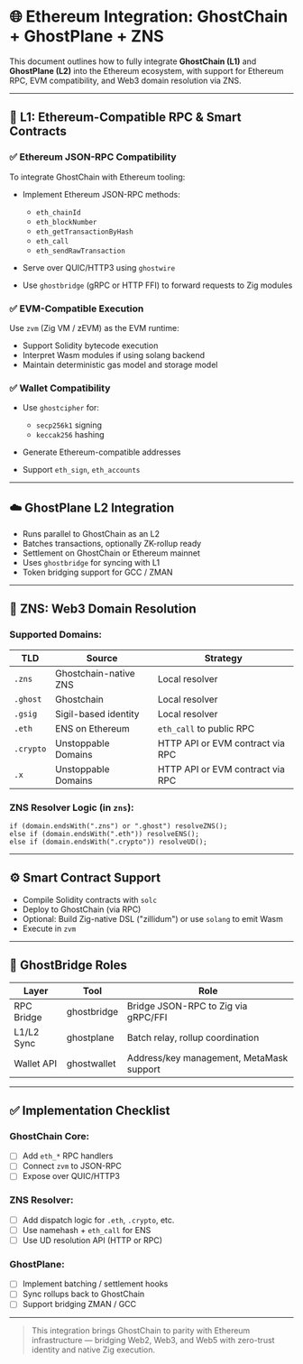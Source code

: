 # 🌐 Ethereum Integration: GhostChain + GhostPlane + ZNS

This document outlines how to fully integrate **GhostChain (L1)** and **GhostPlane (L2)** into the Ethereum ecosystem, with support for Ethereum RPC, EVM compatibility, and Web3 domain resolution via ZNS.

---

## 🔗 L1: Ethereum-Compatible RPC & Smart Contracts

### ✅ Ethereum JSON-RPC Compatibility

To integrate GhostChain with Ethereum tooling:

* Implement Ethereum JSON-RPC methods:

  * `eth_chainId`
  * `eth_blockNumber`
  * `eth_getTransactionByHash`
  * `eth_call`
  * `eth_sendRawTransaction`
* Serve over QUIC/HTTP3 using `ghostwire`
* Use `ghostbridge` (gRPC or HTTP FFI) to forward requests to Zig modules

### ✅ EVM-Compatible Execution

Use `zvm` (Zig VM / zEVM) as the EVM runtime:

* Support Solidity bytecode execution
* Interpret Wasm modules if using solang backend
* Maintain deterministic gas model and storage model

### ✅ Wallet Compatibility

* Use `ghostcipher` for:

  * `secp256k1` signing
  * `keccak256` hashing
* Generate Ethereum-compatible addresses
* Support `eth_sign`, `eth_accounts`

---

## ☁️ GhostPlane L2 Integration

* Runs parallel to GhostChain as an L2
* Batches transactions, optionally ZK-rollup ready
* Settlement on GhostChain or Ethereum mainnet
* Uses `ghostbridge` for syncing with L1
* Token bridging support for GCC / ZMAN

---

## 🧠 ZNS: Web3 Domain Resolution

### Supported Domains:

| TLD       | Source                | Strategy                         |
| --------- | --------------------- | -------------------------------- |
| `.zns`    | Ghostchain-native ZNS | Local resolver                   |
| `.ghost`  | Ghostchain            | Local resolver                   |
| `.gsig`   | Sigil-based identity  | Local resolver                   |
| `.eth`    | ENS on Ethereum       | `eth_call` to public RPC         |
| `.crypto` | Unstoppable Domains   | HTTP API or EVM contract via RPC |
| `.x`      | Unstoppable Domains   | HTTP API or EVM contract via RPC |

### ZNS Resolver Logic (in `zns`):

```zig
if (domain.endsWith(".zns") or ".ghost") resolveZNS();
else if (domain.endsWith(".eth")) resolveENS();
else if (domain.endsWith(".crypto")) resolveUD();
```

---

## ⚙️ Smart Contract Support

* Compile Solidity contracts with `solc`
* Deploy to GhostChain (via RPC)
* Optional: Build Zig-native DSL ("zillidum") or use `solang` to emit Wasm
* Execute in `zvm`

---

## 🧩 GhostBridge Roles

| Layer      | Tool        | Role                                     |
| ---------- | ----------- | ---------------------------------------- |
| RPC Bridge | ghostbridge | Bridge JSON-RPC to Zig via gRPC/FFI      |
| L1/L2 Sync | ghostplane  | Batch relay, rollup coordination         |
| Wallet API | ghostwallet | Address/key management, MetaMask support |

---

## ✅ Implementation Checklist

### GhostChain Core:

* [ ] Add `eth_*` RPC handlers
* [ ] Connect `zvm` to JSON-RPC
* [ ] Expose over QUIC/HTTP3

### ZNS Resolver:

* [ ] Add dispatch logic for `.eth`, `.crypto`, etc.
* [ ] Use namehash + `eth_call` for ENS
* [ ] Use UD resolution API (HTTP or RPC)

### GhostPlane:

* [ ] Implement batching / settlement hooks
* [ ] Sync rollups back to GhostChain
* [ ] Support bridging ZMAN / GCC

---

> This integration brings GhostChain to parity with Ethereum infrastructure — bridging Web2, Web3, and Web5 with zero-trust identity and native Zig execution.

